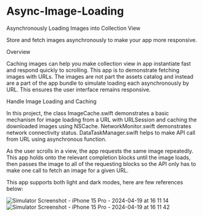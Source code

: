 # Async-Image-Loading
Asynchronously Loading Images into Collection View

Store and fetch images asynchronously to make your app more responsive.
 
Overview

Caching images can help you make collection view in app instantiate fast and respond quickly to scrolling. This app is to demonstrate fetching images with URLs. The images are not part the assets catalog and instead are a part of the app bundle to simulate loading each asynchronously by URL. This ensures the user interface remains responsive.

Handle Image Loading and Caching

In this project, the class ImageCache.swift demonstrates a basic mechanism for image loading from a URL with URLSession and caching the downloaded images using NSCache. NetworkMonitor.swift demonstrates network connectivity status. DataTaskManager.swift helps to make API call from URL using asynchronous function.

As the user scrolls in a view, the app requests the same image repeatedly. This app holds onto the relevant completion blocks until the image loads, then passes the image to all of the requesting blocks so the API only has to make one call to fetch an image for a given URL.

This app supports both light and dark modes, here are few references below:

![Simulator Screenshot - iPhone 15 Pro - 2024-04-19 at 16 11 14](https://github.com/akshaykumarios/Async-Image-Loading/assets/44103095/48b3040a-f444-4311-9d60-6aabd821d4f8)
![Simulator Screenshot - iPhone 15 Pro - 2024-04-19 at 16 11 42](https://github.com/akshaykumarios/Async-Image-Loading/assets/44103095/a06d1fc0-f605-4ea7-be23-dc6ed9ce77e1)
